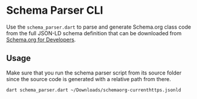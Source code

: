 # Schema Parser CLI

Use the `schema_parser.dart` to parse and generate Schema.org class code from
the full JSON-LD schema definition that can be downloaded from
[Schema.org for Developers](https://schema.org/docs/developers.html).

## Usage

Make sure that you run the schema parser script from its source folder since
the source code is generated with a relative path from there.

```bash
dart schema_parser.dart ~/Downloads/schemaorg-currenthttps.jsonld
```
